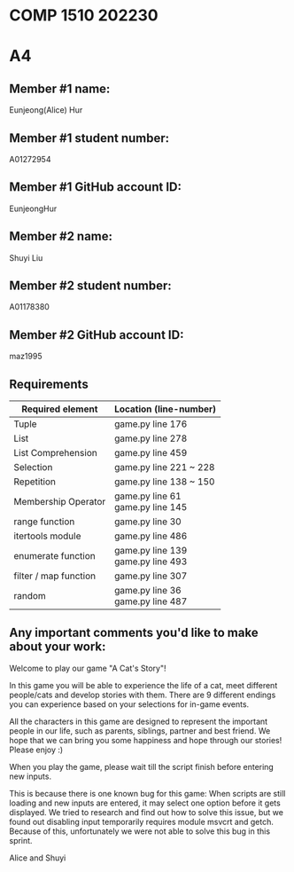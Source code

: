 # COMP 1510 202230
# A4

## Member #1 name:
Eunjeong(Alice) Hur

## Member #1 student number:
A01272954

## Member #1 GitHub account ID:
EunjeongHur

## Member #2 name:
Shuyi Liu

## Member #2 student number:
A01178380

## Member #2 GitHub account ID:
maz1995

## Requirements
| Required element      | Location (line-number)                 |
|-----------------------|----------------------------------------|
| Tuple                 | game.py line 176                       |
| List                  | game.py line 278                       |
| List Comprehension    | game.py line 459                       |
| Selection             | game.py line 221 ~ 228                 |
| Repetition            | game.py line 138 ~ 150                 |
| Membership Operator   | game.py line 61<br/> game.py line 145  |
| range function        | game.py line 30                        |
| itertools module      | game.py line 486                       |
| enumerate function    | game.py line 139<br/> game.py line 493 |
| filter / map function | game.py line 307                       |
| random                | game.py line 36<br/> game.py line 487  |


## Any important comments you'd like to make about your work:
Welcome to play our game "A Cat's Story"!

In this game you will be able to experience the life of a cat, meet different people/cats and develop stories with them. There are 9 different endings you can experience based on your selections for in-game events.

All the characters in this game are designed to represent the important people in our life, such as parents, siblings, partner and best friend. We hope that we can bring you some happiness and hope through our stories! Please enjoy :)

When you play the game, please wait till the script finish before entering new inputs. 

This is because there is one known bug for this game: When scripts are still loading and new inputs are entered, it may select one option before it gets displayed. We tried to research and find out how to solve this issue, but we found out disabling input temporarily requires module msvcrt and getch. Because of this, unfortunately we were not able to solve this bug in this sprint.


Alice and Shuyi
